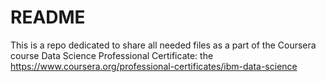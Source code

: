 # README

This is a repo dedicated to share all needed files as a part of the Coursera course Data Science Professional Certificate:
the https://www.coursera.org/professional-certificates/ibm-data-science
